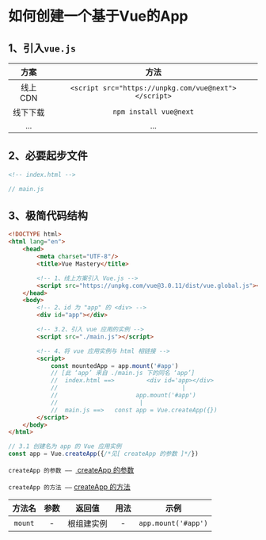 # 如何创建一个基于Vue的App

## 1、引入`vue.js`
|   方案   |                         方法                         |
| :------: | :--------------------------------------------------: |
| 线上CDN  | `<script src="https://unpkg.com/vue@next"></script>` |
| 线下下载 |                `npm install vue@next`                |
|   ...    |                         ...                          |

## 2、必要起步文件
```html
<!-- index.html -->
```

```js
// main.js
```

## 3、极简代码结构
```html
<!DOCTYPE html>
<html lang="en">
    <head>
        <meta charset="UTF-8"/>
        <title>Vue Mastery</title>

        <!-- 1、线上方案引入 Vue.js -->
        <script src="https://unpkg.com/vue@3.0.11/dist/vue.global.js"></script>
    </head>
    <body>
        <!-- 2、id 为 "app" 的 <div> -->
        <div id="app"></div>

        <!-- 3.2、引入 vue 应用的实例 -->
        <script src="./main.js"></script>

        <!-- 4、将 vue 应用实例与 html 相链接 -->
        <script>
            const mountedApp = app.mount('#app')
            // [此 ‘app’ 来自 ./main.js 下的同名 ‘app’]
            //  index.html ==>         <div id='app></div>
            //                                   |
            //                      app.mount('#app')
            //                       |
            //  main.js ==>   const app = Vue.createApp({})
        </script>
    </body>
</html>
```

```js
// 3.1 创建名为 app 的 Vue 应用实例
const app = Vue.createApp({/*见[ createApp 的参数 ]*/})
```
`createApp 的参数 —— `[ createApp 的参数](https://v3.cn.vuejs.org/api/global-api.html#%E5%8F%82%E6%95%B0)

`createApp 的方法 ——` [ createApp 的方法](https://v3.cn.vuejs.org/api/application-api.html#%E5%BA%94%E7%94%A8-api)

| 方法名  | 参数  |   返回值   | 用法  |        示例         |
| :-----: | :---: | :--------: | :---: | :-----------------: |
| `mount` |   -   | 根组建实例 |   -   | `app.mount('#app')` |
